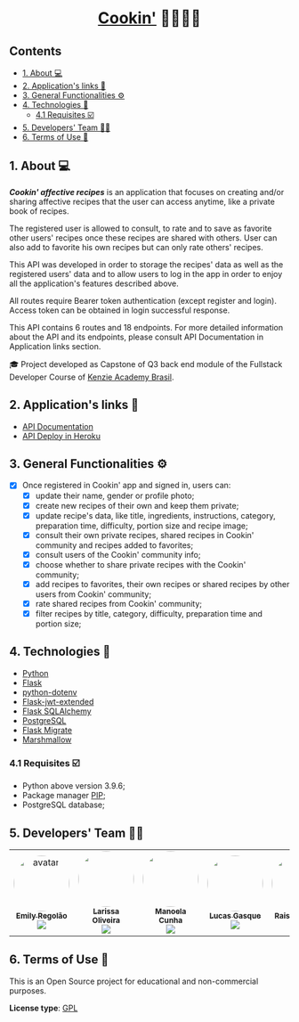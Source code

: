 <h1 align="center"><a href="#" alt="cookin">Cookin'</a> 🧑‍🍳📓💟</h1>

<h2>Contents</h2>

- [1. About 💻](#1-about-)
- [2. Application's links 🔗](#2-applications-links-)
- [3. General Functionalities ⚙️](#3-general-functionalities-️)
- [4. Technologies 🧰](#4-technologies-)
  - [4.1 Requisites ☑️](#41-requisites-️)
- [5. Developers' Team 🧑‍💻](#5-developers-team-)
- [6. Terms of Use 📜](#6-terms-of-use-)

<a name="about"></a>

## 1. About 💻

**_Cookin' affective recipes_** is an application that focuses on creating and/or sharing affective recipes that the user can access anytime, like a private book of recipes.

The registered user is allowed to consult, to rate and to save as favorite other users' recipes once these recipes are shared with others. User can also add to favorite his own recipes but can only rate others' recipes.

This API was developed in order to storage the recipes' data as well as the registered users' data and to allow users to log in the app in order to enjoy all the application's features described above.

All routes require Bearer token authentication (except register and login). Access token can be obtained in login successful response.

This API contains 6 routes and 18 endpoints. For more detailed information about the API and its endpoints, please consult API Documentation in Application links section.

🎓 Project developed as Capstone of Q3 back end module of the Fullstack Developer Course of [Kenzie Academy Brasil](https://kenzie.com.br/v2/).

<a name="links"></a>

## 2. Application's links 🔗

- <a name="API documentation" href="https://documenter.getpostman.com/view/19787362/UVksLDvG" target="_blank">API Documentation</a>
- <a name="API deploy in Heroku" href="https://cookin-api-capstone.herokuapp.com/" target="_blank">API Deploy in Heroku</a>

## 3. General Functionalities ⚙️

- [x] Once registered in Cookin' app and signed in, users can:
  - [x] update their name, gender or profile photo;
  - [x] create new recipes of their own and keep them private;
  - [x] update recipe's data, like title, ingredients, instructions, category, preparation time, difficulty, portion size and recipe image;
  - [x] consult their own private recipes, shared recipes in Cookin' community and recipes added to favorites;
  - [x] consult users of the Cookin' community info;
  - [x] choose whether to share private recipes with the Cookin' community;
  - [x] add recipes to favorites, their own recipes or shared recipes by other users from Cookin' community;
  - [x] rate shared recipes from Cookin' community;
  - [x] filter recipes by title, category, difficulty, preparation time and portion size;

<a name="technologies"></a>

## 4. Technologies 🧰

- <a name="python" href="https://docs.python.org/3/" target="_blank">Python</a>
- <a name="flask" href="https://flask.palletsprojects.com/en/2.0.x/" target="_blank">Flask</a>
- <a name="python.env" href="https://pypi.org/project/python-dotenv/" target="_blank">python-dotenv</a>
- <a name="flask-jwt" href="https://flask-jwt-extended.readthedocs.io/en/stable/" target="_blank">Flask-jwt-extended</a>
- <a name="flask=sql" href="https://flask-sqlalchemy.palletsprojects.com/en/2.x/" target="_blank">Flask SQLAlchemy</a>
- <a name="postgreSQL" href="https://www.postgresql.org/docs/" target="_blank">PostgreSQL</a>
- <a name="flask-m" href="https://flask-migrate.readthedocs.io/en/latest/" target="_blank">Flask Migrate</a>
- <a name="marshmallow" href="https://marshmallow.readthedocs.io/en/stable/index.html" target="_blank">Marshmallow</a>

<a name="requisites"></a>

### 4.1 Requisites ☑️

- Python above version 3.9.6;
- Package manager <a name="pip" href="https://pip.pypa.io/en/stable/" target="_blank">PIP</a>;
- PostgreSQL database;

<a name="teamdev"></a>

## 5. Developers' Team 🧑‍💻

<table>
  <tr>
    <td align="center"><a href="https://github.com/emilyregolao" title="GitHub"><img style="border-radius: 50%;" src="https://avatars.githubusercontent.com/u/85745693?v=4" alt="avatar" width="100px;" alt=""/><br /><sub><b>Emily Regolão</b></sub></a><br /><a href="https://www.linkedin.com/in/emilypregolao/" title="Linkedin"><img src="https://img.shields.io/badge/LinkedIn-%230077B5.svg?&style=flat-square&logo=linkedin&logoColor=white"></a></td>
    <td align="center"><a href="https://github.com/larissakoliveira" title="GitHub"><img style="border-radius: 50%;" src="https://avatars.githubusercontent.com/u/82476805?v=4" width="100px;" alt=""/><br /><sub><b>Larissa Oliveira</b></sub></a><br /><a href="https://www.linkedin.com/in/larissakoliveira/" title="Linkedin"><img src="https://img.shields.io/badge/LinkedIn-%230077B5.svg?&style=flat-square&logo=linkedin&logoColor=white"></a></td>
    <td align="center"><a href="https://github.com/ManoelaCunha" title="GitHub"><img style="border-radius: 50%;" src="https://avatars.githubusercontent.com/u/69742881?v=4" width="100px;" alt=""/><br /><sub><b>Manoela Cunha</b></sub></a><br /><a href="https://www.linkedin.com/in/manoela-cunha/" title="Linkedin"><img src="https://img.shields.io/badge/LinkedIn-%230077B5.svg?&style=flat-square&logo=linkedin&logoColor=white"></a></td>
    <td align="center"><a href="https://github.com/LucasGasque" title="GitHub"><img style="border-radius: 50%;" src="https://avatars.githubusercontent.com/u/75370906?v=4" width="100px;" alt=""/><br /><sub><b>Lucas Gasque</b></sub></a><br /><a href="https://www.linkedin.com/in/lucasgasque/" title="Linkedin"><img src="https://img.shields.io/badge/LinkedIn-%230077B5.svg?&style=flat-square&logo=linkedin&logoColor=white"></a></td>
    <td align="center"><a href="https://github.com/raissalst" title="GitHub"><img style="border-radius: 50%;" src="https://avatars.githubusercontent.com/u/85745938?v=4" width="100px;" alt=""/><br /><sub><b>Raissa Toledo</b></sub></a><br /><a href="https://www.linkedin.com/in/raissalstoledo/" title="Linkedin"><img src="https://img.shields.io/badge/LinkedIn-%230077B5.svg?&style=flat-square&logo=linkedin&logoColor=white"></a></td>
    <td align="center"><a href="https://github.com/rbressanelli" title="GitHub"><img style="border-radius: 50%;" src="https://avatars.githubusercontent.com/u/79763201?s=96&v=4" alt="avatar" width="100px;" alt=""/><br /><sub><b>Roberto Bressanelli</b></sub></a><br /><a href="https://www.linkedin.com/in/robertobressanelli/" title="Linkedin"><img src="https://img.shields.io/badge/LinkedIn-%230077B5.svg?&style=flat-square&logo=linkedin&logoColor=white"></a></td>
  </tr>
</table>

<a name="terms"></a>

## 6. Terms of Use 📜

This is an Open Source project for educational and non-commercial purposes.

**License type**: <a name="gpl" href="https://www.gnu.org/licenses/gpl-3.0.en.html" target="_blank">GPL</a>
